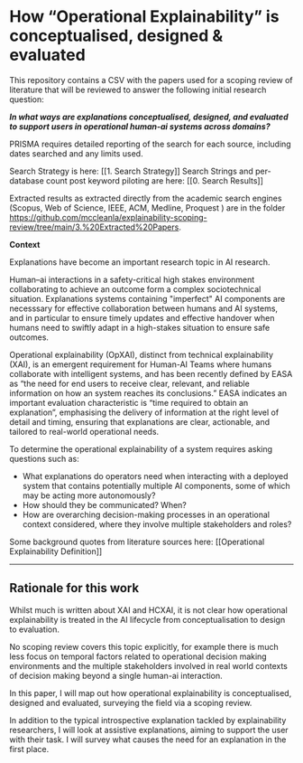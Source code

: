 # How “Operational Explainability” is conceptualised, designed & evaluated

This repository contains a CSV with the papers used for a scoping review of literature that will be reviewed to answer the following initial research question:

_**In what ways are explanations conceptualised, designed, and evaluated to support users in operational human-ai systems across domains?**_

PRISMA requires detailed reporting of the search for each source, including dates searched and any limits used. 

Search Strategy is here: [[1. Search Strategy]]
Search Strings and per-database count post keyword piloting are here: [[0. Search Results]]

Extracted results as extracted directly from the academic search engines (Scopus, Web of Science, IEEE, ACM, Medline, Proquest ) are in the folder https://github.com/mccleanla/explainability-scoping-review/tree/main/3.%20Extracted%20Papers.  


**Context**

Explanations have become an important research topic in AI research. 

Human–ai interactions in a safety-critical high stakes environment collaborating to achieve an outcome form a complex sociotechnical situation. Explanations systems containing "imperfect" AI components are necesssary for effective collaboration between humans and AI systems, and in particular to ensure timely updates and effective handover when humans need to swiftly adapt in a high-stakes situation to ensure safe outcomes.

Operational explainability (OpXAI), distinct from technical explainability (XAI), is an emergent requirement for Human-AI Teams where humans collaborate with intelligent systems, and has been recently defined by EASA as “the need for end users to receive clear, relevant, and reliable information on how an system reaches its conclusions.” EASA indicates an important evaluation characteristic is “time required to obtain an explanation”, emphasising the delivery of information at the right level of detail and timing, ensuring that explanations are clear, actionable, and tailored to real-world operational needs. 

To determine the operational explainability of a system requires asking questions such as: 
- What explanations do operators need when interacting with a deployed system that contains potentially multiple AI components, some of which may be acting more autonomously?
- How should they be communicated? When?
- How are overarching decision-making processes in an operational context considered, where they involve multiple stakeholders and roles?

Some background quotes from literature sources here: [[Operational Explainability Definition]]

---
## Rationale for this work

Whilst much is written about XAI and HCXAI, it is not clear how operational explainability is treated in the AI lifecycle from conceptualisation to design to evaluation.

No scoping review covers this topic explicitly, for example there is much less focus on temporal factors related to operational decision making environments and the multiple stakeholders involved in real world contexts of decision making beyond a single human-ai interaction. 

In this paper, I will map out how operational explainability is conceptualised, designed and evaluated, surveying the field via a scoping review. 

In addition to the typical introspective explanation tackled by explainability researchers, I will look at assistive explanations, aiming to support the user with their task. I will survey what causes the need for an explanation in the first place. 


